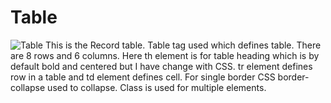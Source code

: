# Table
![Table](https://user-images.githubusercontent.com/92078186/142145355-2008c0d4-845c-4ab3-bebc-8acf3ced1107.png)
This is the Record table. Table tag used which defines table. There are 8 rows and 6 columns. Here th element is for table heading which is by default bold and centered but I have change with CSS. tr element defines row in a table and td element defines cell. For single border CSS border-collapse used to collapse. Class is used for multiple elements.
